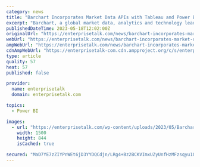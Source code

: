 ```yaml
---
category: news
title: "Barchart Incorporates Market Data APIs with Tableau and Power BI"
excerpt: "Barchart, a global market data, analytics and technology leader, announces the launch of BI connectivity with leading BI platforms, Tableau and Power BI."
publishedDateTime: 2023-05-18T12:02:00Z
originalUrl: "https://enterprisetalk.com/news/barchart-incorporates-market-data-apis-with-tableau-and-power-bi/"
webUrl: "https://enterprisetalk.com/news/barchart-incorporates-market-data-apis-with-tableau-and-power-bi/"
ampWebUrl: "https://enterprisetalk.com/news/barchart-incorporates-market-data-apis-with-tableau-and-power-bi/amp/"
cdnAmpWebUrl: "https://enterprisetalk-com.cdn.ampproject.org/c/s/enterprisetalk.com/news/barchart-incorporates-market-data-apis-with-tableau-and-power-bi/amp/"
type: article
quality: 57
heat: 57
published: false

provider:
  name: enterprisetalk
  domain: enterprisetalk.com

topics:
  - Power BI

images:
  - url: "https://enterprisetalk.com/wp-content/uploads/2023/05/Barchart-Incorporates-Market-Data-APIs-with-Tableau-and-Power-BI.jpg"
    width: 1500
    height: 844
    isCached: true

secured: "MaD7YE7zZIYPnWEt6jD3YYDQCdjn/LRg4+Bz2BCKVImxUZyUnfHzMFzsqyu1QGAsTHYEgQQYt4+LpOvJQkpqFzK0PoFznSLw5lYGYO2l7kL17LR2a3lDVT/uPFdanEY19WfjLWyAjXE8LxUxdEL1nBkiffuy11tR6RkVZNosWY+8DKRCDIcNw5eFJtnrFW6WcQ6f7wGJCCmGAYhBw8XYQuU35xnRA8buqCqHlGRkQ3Y4PUR6RlGTEgHIWULBSF7tIh+V1nB9J3fo916mQcaXCwS1ibyacFJjI4uR+XbbX1xkpSdWmQxApwK9AZ+xto2mGyPf47ycdUz1tSfiFYmU3o0PRudY5ARsYvufk8NRU2o=;T4kSqx9zUPsvWe/m9q1xzg=="
---
```


